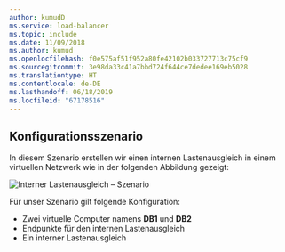 ```yaml
---
author: kumudD
ms.service: load-balancer
ms.topic: include
ms.date: 11/09/2018
ms.author: kumud
ms.openlocfilehash: f0e575af51f952a80fe42102b033727713c75cf9
ms.sourcegitcommit: 3e98da33c41a7bbd724f644ce7dedee169eb5028
ms.translationtype: HT
ms.contentlocale: de-DE
ms.lasthandoff: 06/18/2019
ms.locfileid: "67178516"
---
```

## <a name="configuration-scenario"></a>Konfigurationsszenario

In diesem Szenario erstellen wir einen internen Lastenausgleich in einem virtuellen Netzwerk wie in der folgenden Abbildung gezeigt:

![Interner Lastenausgleich – Szenario](./media/load-balancer-get-started-ilb-scenario-include/figure1.png)

Für unser Szenario gilt folgende Konfiguration:

* Zwei virtuelle Computer namens **DB1** und **DB2**
* Endpunkte für den internen Lastenausgleich
* Ein interner Lastenausgleich
